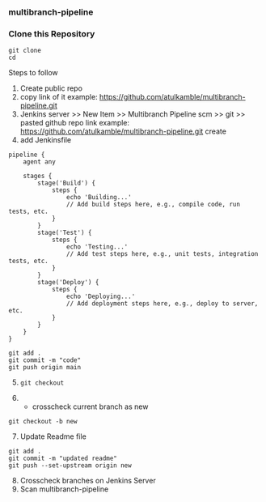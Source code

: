 ### multibranch-pipeline

### Clone this Repository
```
git clone
cd 
```

Steps to follow

1. Create public repo
2. copy link of it
example: https://github.com/atulkamble/multibranch-pipeline.git
3. Jenkins server >> New Item >> Multibranch Pipeline
scm >> git >> pasted github repo link 
example: https://github.com/atulkamble/multibranch-pipeline.git
create 
4. add Jenkinsfile
```
pipeline {
    agent any
    
    stages {
        stage('Build') {
            steps {
                echo 'Building...'
                // Add build steps here, e.g., compile code, run tests, etc.
            }
        }
        stage('Test') {
            steps {
                echo 'Testing...'
                // Add test steps here, e.g., unit tests, integration tests, etc.
            }
        }
        stage('Deploy') {
            steps {
                echo 'Deploying...'
                // Add deployment steps here, e.g., deploy to server, etc.
            }
        }
    }
}
```
```
git add .
git commit -m "code"
git push origin main
```
5. ```
   git checkout
   ```
6. * crosscheck current branch as new
```
git checkout -b new 
```
7. Update Readme file
```
git add .
git commit -m "updated readme"
git push --set-upstream origin new
```
8. Crosscheck branches on Jenkins Server
9. Scan multibranch-pipeline
